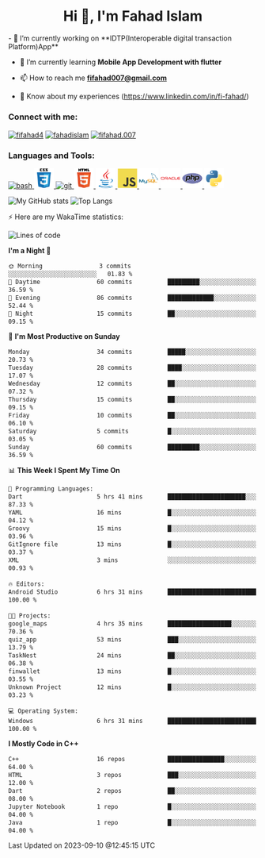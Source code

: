 <h1 align="center">Hi 👋, I'm Fahad Islam</h1>
- 🔭 I’m currently working on **IDTP(Interoperable digital transaction Platform)App**

- 🌱 I’m currently learning **Mobile App Development with flutter**

- 📫 How to reach me **fifahad007@gmail.com**

- 📄 Know about my experiences (https://www.linkedin.com/in/fi-fahad/)

<h3 align="left">Connect with me:</h3>
<p align="left">
<a href="https://twitter.com/fifahad4" target="blank"><img align="center" src="https://raw.githubusercontent.com/rahuldkjain/github-profile-readme-generator/master/src/images/icons/Social/twitter.svg" alt="fifahad4" height="30" width="40" /></a>
<a href="https://www.linkedin.com/in/fi-fahad/" target="blank"><img align="center" src="https://raw.githubusercontent.com/rahuldkjain/github-profile-readme-generator/master/src/images/icons/Social/linked-in-alt.svg" alt="fahadislam" height="30" width="40" /></a>
<a href="https://fb.com/fifahad.007" target="blank"><img align="center" src="https://raw.githubusercontent.com/rahuldkjain/github-profile-readme-generator/master/src/images/icons/Social/facebook.svg" alt="fifahad.007" height="30" width="40" /></a>
</p>

<h3 align="left">Languages and Tools:</h3>
<p align="left"> <a href="https://www.gnu.org/software/bash/" target="_blank" rel="noreferrer"> <img src="https://www.vectorlogo.zone/logos/gnu_bash/gnu_bash-icon.svg" alt="bash" width="40" height="40"/> </a> <a href="https://www.w3schools.com/css/" target="_blank" rel="noreferrer"> <img src="https://raw.githubusercontent.com/devicons/devicon/master/icons/css3/css3-original-wordmark.svg" alt="css3" width="40" height="40"/> </a> <a href="https://git-scm.com/" target="_blank" rel="noreferrer"> <img src="https://www.vectorlogo.zone/logos/git-scm/git-scm-icon.svg" alt="git" width="40" height="40"/> </a> <a href="https://www.w3.org/html/" target="_blank" rel="noreferrer"> <img src="https://raw.githubusercontent.com/devicons/devicon/master/icons/html5/html5-original-wordmark.svg" alt="html5" width="40" height="40"/> </a> <a href="https://www.java.com" target="_blank" rel="noreferrer"> <img src="https://raw.githubusercontent.com/devicons/devicon/master/icons/java/java-original.svg" alt="java" width="40" height="40"/> </a> <a href="https://developer.mozilla.org/en-US/docs/Web/JavaScript" target="_blank" rel="noreferrer"> <img src="https://raw.githubusercontent.com/devicons/devicon/master/icons/javascript/javascript-original.svg" alt="javascript" width="40" height="40"/> </a> <a href="https://www.mysql.com/" target="_blank" rel="noreferrer"> <img src="https://raw.githubusercontent.com/devicons/devicon/master/icons/mysql/mysql-original-wordmark.svg" alt="mysql" width="40" height="40"/> </a> <a href="https://www.oracle.com/" target="_blank" rel="noreferrer"> <img src="https://raw.githubusercontent.com/devicons/devicon/master/icons/oracle/oracle-original.svg" alt="oracle" width="40" height="40"/> </a> <a href="https://www.php.net" target="_blank" rel="noreferrer"> <img src="https://raw.githubusercontent.com/devicons/devicon/master/icons/php/php-original.svg" alt="php" width="40" height="40"/> </a> <a href="https://www.python.org" target="_blank" rel="noreferrer"> <img src="https://raw.githubusercontent.com/devicons/devicon/master/icons/python/python-original.svg" alt="python" width="40" height="40"/> </a> </p>

![My GitHub stats](https://github-readme-stats.vercel.app/api?username=Fahaddada47&show_icons=true&theme=radical)
![Top Langs](https://github-readme-stats.vercel.app/api/top-langs/?username=Fahaddada47&layout=donut)


⚡ Here are my WakaTime statistics:

<!--START_SECTION:waka-->
![Lines of code](https://img.shields.io/badge/From%20Hello%20World%20I%27ve%20Written-238.0%20thousand%20lines%20of%20code-blue)

**I'm a Night 🦉** 

```text
🌞 Morning                3 commits           ░░░░░░░░░░░░░░░░░░░░░░░░░   01.83 % 
🌆 Daytime                60 commits          █████████░░░░░░░░░░░░░░░░   36.59 % 
🌃 Evening                86 commits          █████████████░░░░░░░░░░░░   52.44 % 
🌙 Night                  15 commits          ██░░░░░░░░░░░░░░░░░░░░░░░   09.15 % 
```
📅 **I'm Most Productive on Sunday** 

```text
Monday                   34 commits          █████░░░░░░░░░░░░░░░░░░░░   20.73 % 
Tuesday                  28 commits          ████░░░░░░░░░░░░░░░░░░░░░   17.07 % 
Wednesday                12 commits          ██░░░░░░░░░░░░░░░░░░░░░░░   07.32 % 
Thursday                 15 commits          ██░░░░░░░░░░░░░░░░░░░░░░░   09.15 % 
Friday                   10 commits          ██░░░░░░░░░░░░░░░░░░░░░░░   06.10 % 
Saturday                 5 commits           █░░░░░░░░░░░░░░░░░░░░░░░░   03.05 % 
Sunday                   60 commits          █████████░░░░░░░░░░░░░░░░   36.59 % 
```


📊 **This Week I Spent My Time On** 

```text
💬 Programming Languages: 
Dart                     5 hrs 41 mins       ██████████████████████░░░   87.33 % 
YAML                     16 mins             █░░░░░░░░░░░░░░░░░░░░░░░░   04.12 % 
Groovy                   15 mins             █░░░░░░░░░░░░░░░░░░░░░░░░   03.96 % 
GitIgnore file           13 mins             █░░░░░░░░░░░░░░░░░░░░░░░░   03.37 % 
XML                      3 mins              ░░░░░░░░░░░░░░░░░░░░░░░░░   00.93 % 

🔥 Editors: 
Android Studio           6 hrs 31 mins       █████████████████████████   100.00 % 

🐱‍💻 Projects: 
google_maps              4 hrs 35 mins       ██████████████████░░░░░░░   70.36 % 
quiz_app                 53 mins             ███░░░░░░░░░░░░░░░░░░░░░░   13.79 % 
TaskNest                 24 mins             ██░░░░░░░░░░░░░░░░░░░░░░░   06.38 % 
finwallet                13 mins             █░░░░░░░░░░░░░░░░░░░░░░░░   03.55 % 
Unknown Project          12 mins             █░░░░░░░░░░░░░░░░░░░░░░░░   03.23 % 

💻 Operating System: 
Windows                  6 hrs 31 mins       █████████████████████████   100.00 % 
```

**I Mostly Code in C++** 

```text
C++                      16 repos            ████████████████░░░░░░░░░   64.00 % 
HTML                     3 repos             ███░░░░░░░░░░░░░░░░░░░░░░   12.00 % 
Dart                     2 repos             ██░░░░░░░░░░░░░░░░░░░░░░░   08.00 % 
Jupyter Notebook         1 repo              █░░░░░░░░░░░░░░░░░░░░░░░░   04.00 % 
Java                     1 repo              █░░░░░░░░░░░░░░░░░░░░░░░░   04.00 % 
```




 Last Updated on 2023-09-10 @12:45:15 UTC
<!--END_SECTION:waka-->


